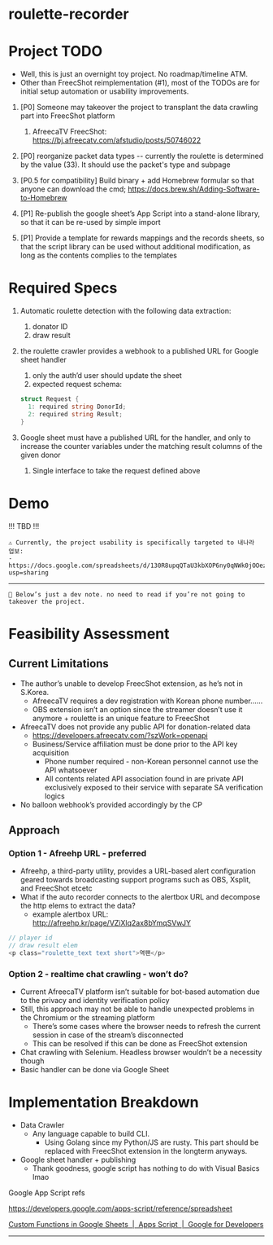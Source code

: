 # roulette-recorder



# Project TODO
- Well, this is just an overnight toy project. No roadmap/timeline ATM.
- Other than FreecShot reimplementation (#1), most of the TODOs are for initial setup automation or usability improvements.

1. [P0] Someone may takeover the project to transplant the data crawling part into FreecShot platform
    1. AfreecaTV FreecShot: https://bj.afreecatv.com/afstudio/posts/50746022
2. [P0] reorganize packet data types -- currently the roulette is determined by the value (33). It should use the packet's type and subpage

3. [P0.5 for compatibility] Build binary + add Homebrew formular so that anyone can download the cmd; https://docs.brew.sh/Adding-Software-to-Homebrew

4. [P1] Re-publish the google sheet’s App Script into a stand-alone library, so that it can be re-used by simple import
5. [P1] Provide a template for rewards mappings and the records sheets, so that the script library can be used without additional modification, as long as the contents complies to the templates
    



# Required Specs
1. Automatic roulette detection with the following data extraction:
    1. donator ID
    2. draw result
2. the roulette crawler provides a webhook to a published URL for Google sheet handler
    1. only the auth’d user should update the sheet
    2. expected request schema:
    
    ```go
    struct Request {
      1: required string DonorId;
      2: required string Result;
    }
    ```
    
3. Google sheet must have a published URL for the handler, and only to increase the counter variables under the matching result columns of the given donor
    1. Single interface to take the request defined above

# Demo
!!! TBD !!!

```
⚠️ Currently, the project usability is specifically targeted to 내나라
업보:
- https://docs.google.com/spreadsheets/d/130R8upqQTaU3kbXOP6ny0qNWk0jOOezZfpw0Liy2sGg/edit?usp=sharing
```    

---
```
🚧 Below’s just a dev note. no need to read if you’re not going to takeover the project.
```

# **Feasibility Assessment**

## Current Limitations

- The author’s unable to develop FreecShot extension, as he’s not in S.Korea.
    - AfreecaTV requires a dev registration with Korean phone number……
    - OBS extension isn’t an option since the streamer doesn’t use it anymore + roulette is an unique feature to FreecShot
- AfreecaTV does not provide any public API for donation-related data
    - https://developers.afreecatv.com/?szWork=openapi
    - Business/Service affiliation must be done prior to the API key acquisition
        - Phone number required - non-Korean personnel cannot use the API whatsoever
        - All contents related API association found in  are private API exclusively exposed to their service with separate SA verification logics
- No balloon webhook’s provided accordingly by the CP

## Approach

### Option 1 - Afreehp URL - preferred

- Afreehp, a third-party utility, provides a URL-based alert configuration geared towards broadcasting support programs such as OBS, Xsplit, and FreecShot etcetc
- What if the auto recorder connects to the alertbox URL and decompose the http elems to extract the data?
    - example alertbox URL: http://afreehp.kr/page/VZiXlq2ax8bYmqSVwJY

```go
// player id
// draw result elem
<p class="roulette_text text short">역팬</p>

```

### Option 2 - realtime chat crawling - won’t do?

- Current AfreecaTV platform isn’t suitable for bot-based automation due to the privacy and identity verification policy
- Still, this approach may not be able to handle unexpected problems in the Chromium or the streaming platform
    - There’s some cases where the browser needs to refresh the current session in case of the stream’s disconnected
    - This can be resolved if this can be done as FreecShot extension
- Chat crawling with Selenium. Headless browser wouldn’t be a necessity though
- Basic handler can be done via Google Sheet

# Implementation Breakdown

- Data Crawler
    - Any language capable to build CLI.
        - Using Golang since my Python/JS are rusty. This part should be replaced with FreecShot extension in the longterm anyways.
- Google sheet handler + publishing
    - Thank goodness, google script has nothing to do with Visual Basics lmao

Google App Script refs

https://developers.google.com/apps-script/reference/spreadsheet

[Custom Functions in Google Sheets  |  Apps Script  |  Google for Developers](https://developers.google.com/apps-script/guides/sheets/functions)

---